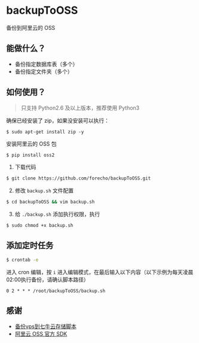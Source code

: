 # backupToOSS

备份到阿里云的 OSS

## 能做什么？

- 备份指定数据库表（多个）
- 备份指定文件夹（多个）

## 如何使用？

> 只支持 Python2.6 及以上版本，推荐使用 Python3

确保已经安装了 zip，如果没安装可以执行：

```
$ sudo apt-get install zip -y
```

安装阿里云的 OSS 包

```sh
$ pip install oss2
```


1. 下载代码

```sh
$ git clone https://github.com/forecho/backupToOSS.git
```

2. 修改 `backup.sh` 文件配置

```sh
$ cd backupToOSS && vim backup.sh
```

3. 给 `./backup.sh` 添加执行权限，执行

```sh
$ sudo chmod +x backup.sh
```

## 添加定时任务

```sh
$ crontab -e
```

进入 cron 编辑，按 `i` 进入编辑模式，在最后输入以下内容（以下示例为每天凌晨02:00执行备份，请确认脚本路径）

```
0 2 * * * /root/backupToOSS/backup.sh
```

## 感谢

- [备份vps到七牛云存储脚本](https://github.com/ccbikai/backuptoqiniu)
- [阿里云 OSS 官方 SDK](https://github.com/aliyun/aliyun-oss-python-sdk)
